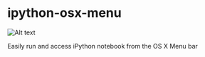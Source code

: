 ipython-osx-menu
================

![Alt text](http://labs.radiantmachines.com/ipython.png "In action")

Easily run and access iPython notebook from the OS X Menu bar
